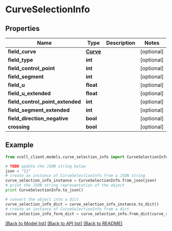 # CurveSelectionInfo


## Properties
Name | Type | Description | Notes
------------ | ------------- | ------------- | -------------
**field_curve** | [**Curve**](Curve.md) |  | [optional] 
**field_type** | **int** |  | [optional] 
**field_control_point** | **int** |  | [optional] 
**field_segment** | **int** |  | [optional] 
**field_u** | **float** |  | [optional] 
**field_u_extended** | **float** |  | [optional] 
**field_control_point_extended** | **int** |  | [optional] 
**field_segment_extended** | **int** |  | [optional] 
**field_direction_negative** | **bool** |  | [optional] 
**crossing** | **bool** |  | [optional] 

## Example

```python
from vcell_client.models.curve_selection_info import CurveSelectionInfo

# TODO update the JSON string below
json = "{}"
# create an instance of CurveSelectionInfo from a JSON string
curve_selection_info_instance = CurveSelectionInfo.from_json(json)
# print the JSON string representation of the object
print CurveSelectionInfo.to_json()

# convert the object into a dict
curve_selection_info_dict = curve_selection_info_instance.to_dict()
# create an instance of CurveSelectionInfo from a dict
curve_selection_info_form_dict = curve_selection_info.from_dict(curve_selection_info_dict)
```
[[Back to Model list]](../README.md#documentation-for-models) [[Back to API list]](../README.md#documentation-for-api-endpoints) [[Back to README]](../README.md)


